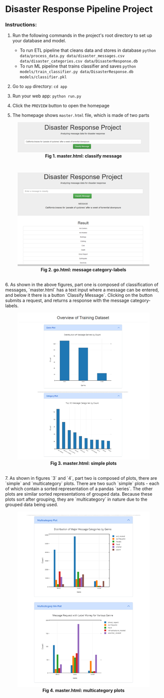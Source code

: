 # Disaster Response Pipeline Project

### Instructions:
1. Run the following commands in the project's root directory to set up your database and model.

    - To run ETL pipeline that cleans data and stores in database
        `python data/process_data.py data/disaster_messages.csv data/disaster_categories.csv data/DisasterResponse.db`
    - To run ML pipeline that trains classifier and saves
        `python models/train_classifier.py data/DisasterResponse.db models/classifier.pkl`

2. Go to `app` directory: `cd app`

3. Run your web app: `python run.py`

4. Click the `PREVIEW` button to open the homepage

5. The homepage shows `master.html` file, which is made of two parts

<figure>
<img src="images/response_message_classification.PNG" alt="message classification" width="600" title="message classification">
<figcaption align = "center"><b>Fig 1. master.html: classify message</b></figcaption>
</figure>
<br/>
<figure>
<img src="images/response_message_classification_classify_message.PNG" alt="message classification label response" width="600" title="message classification label response">
<figcaption align = "center"><b>Fig 2. go.html: message category-labels</b></figcaption>
</figure>
<br/>
6. As shown in the above figures, part one is composed of classification of messages, `master.html` has a text input where a message can be entered, and below it there is a button `Classify Message`. Clicking on the button submits a request, and returns a response with the message category-labels.

<figure>
<img src="images/overview_plot_a.PNG" alt="simple plots" width="600" title="simple plots">
<figcaption align = "center"><b>Fig 3. master.html: simple plots</b></figcaption>
</figure>
<br/>
7. As shown in figures `3` and `4`, part two is composed of plots, there are `simple` and `multicategory` plots. There are two such `simple` plots - each of which contain a sorted representation of a pandas `series`. The other plots are similar sorted representations of grouped data. Because these plots sort after grouping, they are `multicategory` in nature due to the grouped data being used.

<figure>
<img src="images/overview_plot_b.PNG" alt="multicategory plots" width="600" title="multicategory plots">
<figcaption align = "center"><b>Fig 4. master.html: multicategory plots</b></figcaption>
</figure>